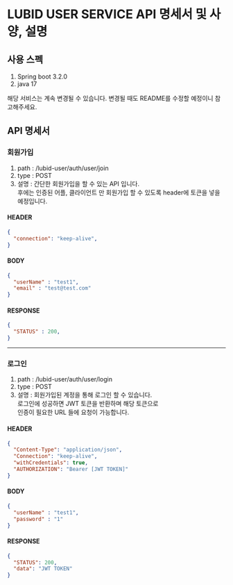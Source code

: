 # LUBID USER SERVICE API 명세서 및 사양, 설명

## 사용 스펙
1. Spring boot 3.2.0
2. java 17

해당 서비스는 계속 변경될 수 있습니다.
변경될 때도 README를 수정할 예정이니 참고해주세요.



## API 명세서

### 회원가입
1. path : /lubid-user/auth/user/join
2. type : POST
2. 설명 : 간단한 회원가입을 할 수 있는 API 입니다.<br/>
         후에는 인증된 어플, 클라이언트 만 회원가입 할 수 있도록 
         header에 토큰을 넣을 예정입니다.
#### HEADER

```json
{
  "connection": "keep-alive",
}
```



#### BODY

```json
{
  "userName" : "test1",
  "email" : "test@test.com"
}


```

#### RESPONSE

```json
{
  "STATUS" : 200,
}


```

---

### 로그인
1. path : /lubid-user/auth/user/login
2. type : POST
2. 설명 : 회원가입된 계정을 통해 로그인 할 수 있습니다.<br/>
   로그인에 성공하면 JWT 토큰을 반환하며 해당 토큰으로  <br/>
   인증이 필요한 URL 들에 요청이 가능합니다.
#### HEADER

```json
{
  "Content-Type": "application/json",
  "Connection": "keep-alive",
  "withCredentials": true,
  "AUTHORIZATION": "Bearer [JWT TOKEN]"
}
```

#### BODY

```json
{
  "userName" : "test1",
  "password" : "1"
}


```

#### RESPONSE

```json
{
  "STATUS": 200,
  "data": "JWT TOKEN"
}


```